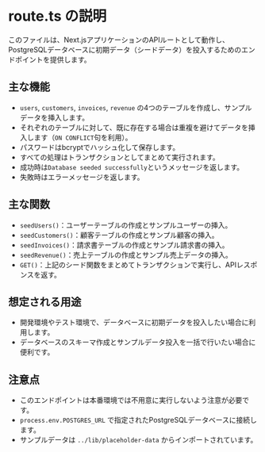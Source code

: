 # route.ts の説明

このファイルは、Next.jsアプリケーションのAPIルートとして動作し、PostgreSQLデータベースに初期データ（シードデータ）を投入するためのエンドポイントを提供します。

## 主な機能

- `users`, `customers`, `invoices`, `revenue` の4つのテーブルを作成し、サンプルデータを挿入します。
- それぞれのテーブルに対して、既に存在する場合は重複を避けてデータを挿入します（`ON CONFLICT`句を利用）。
- パスワードはbcryptでハッシュ化して保存します。
- すべての処理はトランザクションとしてまとめて実行されます。
- 成功時は`Database seeded successfully`というメッセージを返します。
- 失敗時はエラーメッセージを返します。

## 主な関数

- `seedUsers()`：ユーザーテーブルの作成とサンプルユーザーの挿入。
- `seedCustomers()`：顧客テーブルの作成とサンプル顧客の挿入。
- `seedInvoices()`：請求書テーブルの作成とサンプル請求書の挿入。
- `seedRevenue()`：売上テーブルの作成とサンプル売上データの挿入。
- `GET()`：上記のシード関数をまとめてトランザクションで実行し、APIレスポンスを返す。

## 想定される用途

- 開発環境やテスト環境で、データベースに初期データを投入したい場合に利用します。
- データベースのスキーマ作成とサンプルデータ投入を一括で行いたい場合に便利です。

## 注意点

- このエンドポイントは本番環境では不用意に実行しないよう注意が必要です。
- `process.env.POSTGRES_URL` で指定されたPostgreSQLデータベースに接続します。
- サンプルデータは `../lib/placeholder-data` からインポートされています。 